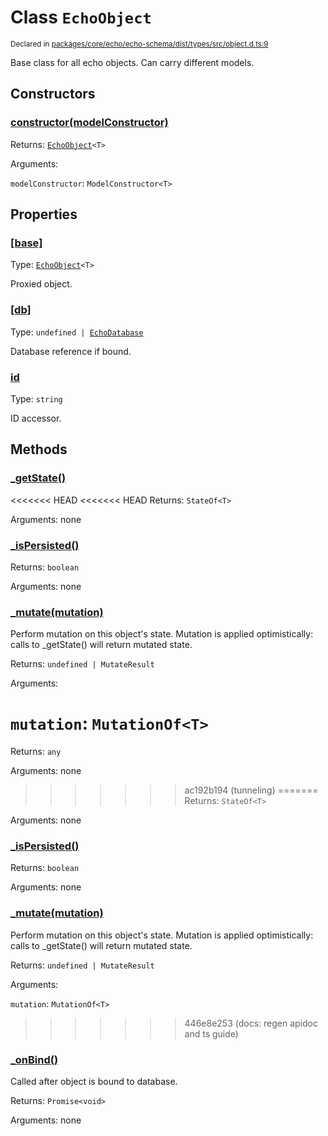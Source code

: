 # Class `EchoObject`
<sub>Declared in [packages/core/echo/echo-schema/dist/types/src/object.d.ts:9]()</sub>


Base class for all echo objects.
Can carry different models.

## Constructors
### [constructor(modelConstructor)]()


Returns: <code>[EchoObject](/api/@dxos/client/classes/EchoObject)&lt;T&gt;</code>

Arguments: 

`modelConstructor`: <code>ModelConstructor&lt;T&gt;</code>

## Properties
### [[base]]()
Type: <code>[EchoObject](/api/@dxos/client/classes/EchoObject)&lt;T&gt;</code>

Proxied object.
### [[db]]()
Type: <code>undefined | [EchoDatabase](/api/@dxos/client/classes/EchoDatabase)</code>

Database reference if bound.
### [id]()
Type: <code>string</code>

ID accessor.

## Methods
### [_getState()]()


<<<<<<< HEAD
<<<<<<< HEAD
Returns: <code>StateOf&lt;T&gt;</code>

Arguments: none
### [_isPersisted()]()


Returns: <code>boolean</code>

Arguments: none
### [_mutate(mutation)]()


Perform mutation on this object's state.
Mutation is applied optimistically: calls to _getState() will return mutated state.

Returns: <code>undefined | MutateResult</code>

Arguments: 

`mutation`: <code>MutationOf&lt;T&gt;</code>
=======
Returns: <code>any</code>

Arguments: none
>>>>>>> ac192b194 (tunneling)
=======
Returns: <code>StateOf&lt;T&gt;</code>

Arguments: none
### [_isPersisted()]()


Returns: <code>boolean</code>

Arguments: none
### [_mutate(mutation)]()


Perform mutation on this object's state.
Mutation is applied optimistically: calls to _getState() will return mutated state.

Returns: <code>undefined | MutateResult</code>

Arguments: 

`mutation`: <code>MutationOf&lt;T&gt;</code>
>>>>>>> 446e8e253 (docs: regen apidoc and ts guide)
### [_onBind()]()


Called after object is bound to database.

Returns: <code>Promise&lt;void&gt;</code>

Arguments: none